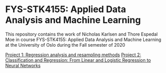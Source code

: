 # FYS-STK4155: Applied Data Analysis and Machine Learning

This repository contains the work of Nicholas Karlsen and Thore Espedal Moe in course FYS-STK4155: Applied Data Analysis and Machine Learning at the University of Oslo during the Fall semester of 2020

[Project 1: Regression analysis and resampling methods](https://github.com/nicholaskarlsen/FYS-STK4155/tree/master/project_1)
[Project 2: Classification and Regression: From Linear and Logistic Regression to Neural Networks](https://github.com/nicholaskarlsen/FYS-STK4155/tree/master/project_2)

